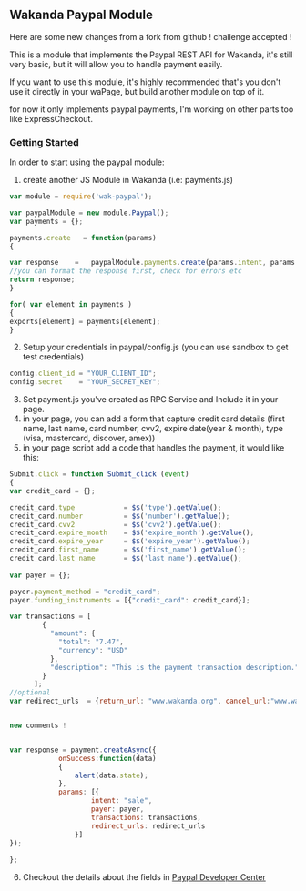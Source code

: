 ## Wakanda Paypal Module ##

Here are some new changes from a fork from github ! challenge accepted !

This is a module that implements the Paypal REST API for Wakanda, it's still very basic, but it will allow you to handle payment easily.

If you want to use this module, it's highly recommended that's you don't use it directly in your waPage, but build another module on top of it.

for now it only implements paypal payments, I'm working on other parts too like ExpressCheckout.
### Getting Started ###

In order to start using the paypal module:

1. create another JS Module in Wakanda (i.e: payments.js)

```javascript
var module = require('wak-paypal');

var paypalModule = new module.Paypal();
var payments = {};

payments.create   = function(params)
{

var response 	= 	paypalModule.payments.create(params.intent, params.payer, params.transactions, params.redirect_urls);
//you can format the response first, check for errors etc
return response;
}

for( var element in payments )
{
exports[element] = payments[element];
}
```
2. Setup your credentials in paypal/config.js (you can use sandbox to get test credentials)

```javascript
config.client_id = "YOUR_CLIENT_ID";
config.secret    = "YOUR_SECRET_KEY";
```        
3. Set payment.js you've created as RPC Service and Include it in your page.
4. in your page, you can add a form that capture credit card details (first name, last name, card number, cvv2, expire date(year & month), type (visa, mastercard, discover, amex))
5. in your page script add a code that handles the payment, it would like this:

```javascript
Submit.click = function Submit_click (event)
{
var credit_card = {};

credit_card.type			= $$('type').getValue();
credit_card.number			= $$('number').getValue();
credit_card.cvv2			= $$('cvv2').getValue();
credit_card.expire_month	= $$('expire_month').getValue();
credit_card.expire_year		= $$('expire_year').getValue();
credit_card.first_name		= $$('first_name').getValue();
credit_card.last_name		= $$('last_name').getValue();
		
var payer = {};

payer.payment_method = "credit_card";
payer.funding_instruments = [{"credit_card": credit_card}];

var transactions = [
	    {
	      "amount": {
	        "total": "7.47",
	        "currency": "USD"
	      },
	      "description": "This is the payment transaction description."
	    }
	  ];
//optional	  
var redirect_urls  = {return_url: "www.wakanda.org", cancel_url:"www.wakanda.org"}	  


new comments !


var response = payment.createAsync({
			onSuccess:function(data)
			{
				alert(data.state);
			},
			params: [{
				    intent: "sale",
				    payer: payer,
				    transactions: transactions,
				    redirect_urls: redirect_urls
				}]
});
							
};
```          



6. Checkout the details about the fields in [Paypal Developer Center](https://developer.paypal.com/webapps/developer/docs/api/)          
